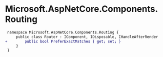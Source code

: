 # Microsoft.AspNetCore.Components.Routing

``` diff
 namespace Microsoft.AspNetCore.Components.Routing {
     public class Router : IComponent, IDisposable, IHandleAfterRender {
+        public bool PreferExactMatches { get; set; }
     }
 }
```
